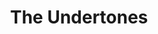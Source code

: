 ---
title: "The Undertones"
summary: "The Undertones are a rock band formed in Derry, Northern Ireland in 1974. From 1975 to 1983, the Undertones consisted of Feargal Sharkey , John O'Neill , Damian O'Neill , Michael Bradley and Billy Doherty . Much of the earlier Undertones material drew influence from punk rock and new wave; the Undertones also incorporated elements of rock, glam rock and post-punk into material released after 1979, before citing soul and Motown as the influence for the material released upon their final album. The Undertones released thirteen singles and four studio albums between 1978 and 1983 before Sharkey announced his intention to leave the band in May 1983, citing musical differences as the reason for the break up.Despite the backdrop of the Troubles in Derry and across Northern Ireland, the vast majority of the material the Undertones released focused not upon the political climate, but upon issues such as adolescence, teenage angst and heartbreak. AllMusic has stated that guitarists John and Damian O'Neill \"mated infectious guitar hooks to 1960s garage, 1970s glam rock, and Feargal Sharkey's signature vocal quaver.\"In 1999, the Undertones reformed, replacing lead singer Sharkey with Paul McLoone.The Undertones remain the most successful band to have emerged from Derry, and one of the most successful bands to have emerged from Northern Ireland."
image: "the-undertones.jpg"
apple_music_artist_url: "None"
wikipedia_url: "https://en.wikipedia.org/wiki/The_Undertones"
---